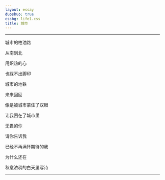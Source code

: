 ```yaml
---
layout: essay
duoshuo: true
cssbg: life1.css
title: 城市
---
```


----------

城市的柏油路

从南到北

用炽热的心

也踩不出脚印

城市的地铁

来来回回

像是被城市蒙住了双眼

让我困在了城市里

>>


无畏的你

请你告诉我

已经不再满怀期待的我

为什么还在

秋意浓稠的白天里写诗



>>

---------

